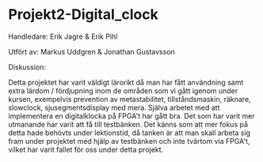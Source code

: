 # Projekt2-Digital_clock

Handledare: Erik Jagre & Erik Pihl

Utfört av: Markus Uddgren & Jonathan Gustavsson

Diskussion:


Detta projektet har varit väldigt lärorikt då man har fått användning samt extra lärdom / fördjupning inom de områden som vi gått igenom under kursen, exempelvis prevention av metastabilitet, tillståndsmaskin, räknare, slowclock, sjusegmentsdisplay med mera. Själva arbetet med att implementera en digitalklocka på FPGA't har gått bra. 
Det som har varit mer utmanande har varit att få till testbänken. Det känns som att mer fokus på detta hade behövts under lektionstid, då tanken är att man skall arbeta sig fram under projektet med hjälp av testbänken och inte tvärtom via FPGA't, vilket har varit fallet för oss under detta projekt.
